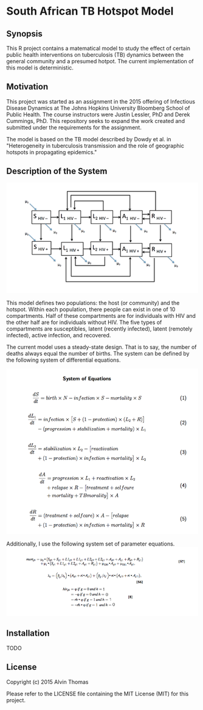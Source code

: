 # South African TB Hotspot Model

## Synopsis

This R project contains a matematical model to study the effect of certain public health interventions on tuberculosis (TB) dynamics between the general community and a presumed hotpot. The current implementation of this model is deterministic. 

## Motivation

This project was started as an assignment in the 2015 offering of Infectious Disease Dynamics at The Johns Hopkins University Bloomberg School of Public Health. The course instructors were Justin Lessler, PhD and Derek Cummings, PhD. This repository seeks to expand the work created and submitted under the requirements for the assignment. 

The model is based on the TB model described by Dowdy et al. in "Heterogeneity in tuberculosis transmission and the role of geographic hotspots in propagating epidemics."

## Description of the System
![](https://raw.githubusercontent.com/alvinthomas/SA.TBHotspot/master/system_diagram.png)

This model defines two populations: the host (or community) and the hotspot. Within each population, there people can exist in one of 10 compartments. Half of these compartments are for individuals with HIV and the other half are for individuals without HIV. The five types of compartments are susceptibles, latent (recently infected), latent (remotely infected), active infection, and recovered. 

The current model uses a steady-state design. That is to say, the number of deaths always equal the number of births. The system can be defined by the following system of differential equations.

![](https://raw.githubusercontent.com/alvinthomas/SA.TBHotspot/master/system_of_eqns.png)

Additionally, I use the following system set of parameter equations. 
![](https://raw.githubusercontent.com/alvinthomas/SA.TBHotspot/master/system_of_eqns2.png)

## Installation

TODO

## License
Copyright (c) 2015 Alvin Thomas

Please refer to the LICENSE file containing the MIT License (MIT) for this project.

